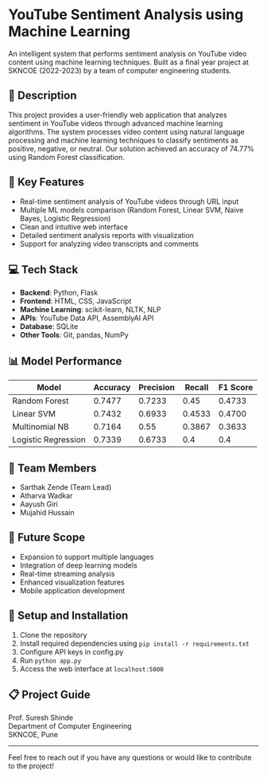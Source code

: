 # YouTube Sentiment Analysis using Machine Learning

An intelligent system that performs sentiment analysis on YouTube video content using machine learning techniques. Built as a final year project at SKNCOE (2022-2023) by a team of computer engineering students.

## 📝 Description
This project provides a user-friendly web application that analyzes sentiment in YouTube videos through advanced machine learning algorithms. The system processes video content using natural language processing and machine learning techniques to classify sentiments as positive, negative, or neutral. Our solution achieved an accuracy of 74.77% using Random Forest classification.

## 🔑 Key Features
- Real-time sentiment analysis of YouTube videos through URL input
- Multiple ML models comparison (Random Forest, Linear SVM, Naive Bayes, Logistic Regression)
- Clean and intuitive web interface
- Detailed sentiment analysis reports with visualization
- Support for analyzing video transcripts and comments

## 💻 Tech Stack
- **Backend**: Python, Flask
- **Frontend**: HTML, CSS, JavaScript 
- **Machine Learning**: scikit-learn, NLTK, NLP
- **APIs**: YouTube Data API, AssemblyAI API
- **Database**: SQLite
- **Other Tools**: Git, pandas, NumPy

## 📊 Model Performance
| Model | Accuracy | Precision | Recall | F1 Score |
|-------|----------|-----------|---------|-----------|
| Random Forest | 0.7477 | 0.7233 | 0.45 | 0.4733 |
| Linear SVM | 0.7432 | 0.6933 | 0.4533 | 0.4700 |
| Multinomial NB | 0.7164 | 0.55 | 0.3867 | 0.3633 |
| Logistic Regression | 0.7339 | 0.6733 | 0.4 | 0.4 |

## 👥 Team Members
- Sarthak Zende (Team Lead) 
- Atharva Wadkar
- Aayush Giri
- Mujahid Hussain

## 🎯 Future Scope
- Expansion to support multiple languages
- Integration of deep learning models
- Real-time streaming analysis
- Enhanced visualization features
- Mobile application development

## 🚀 Setup and Installation
1. Clone the repository
2. Install required dependencies using `pip install -r requirements.txt`
3. Configure API keys in config.py
4. Run `python app.py`
5. Access the web interface at `localhost:5000`

## 📋 Project Guide
Prof. Suresh Shinde  
Department of Computer Engineering  
SKNCOE, Pune

---

Feel free to reach out if you have any questions or would like to contribute to the project!

